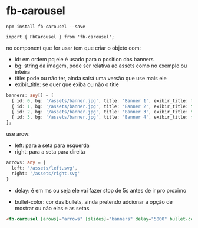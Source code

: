 # fb-carousel

`npm install fb-carousel --save`

`import { FbCarousel } from 'fb-carousel';`

no component que for usar tem que criar o objeto com:

- id: em ordem pq ele é usado para o position dos banners
- bg: string da imagem, pode ser relativa ao assets como no exemplo ou inteira
- title: pode ou não ter, ainda sairá uma versão que use mais ele
- exibir_title: se quer que exiba ou não o title

```typescript
banners: any[] = [
  { id: 0, bg: '/assets/banner.jpg', title: 'Banner 1', exibir_title: false },
  { id: 1, bg: '/assets/banner.jpg', title: 'Banner 2', exibir_title: false },
  { id: 2, bg: '/assets/banner.jpg', title: 'Banner 3', exibir_title: false },
  { id: 3, bg: '/assets/banner.jpg', title: 'Banner 4', exibir_title: false },
];
```

use arow:

- left: para a seta para esquerda
- right: para a seta para direita

```typescript
arrows: any = {
  left: '/assets/left.svg',
  right: '/assets/right.svg'
}
```

- delay: é em ms ou seja ele vai fazer stop de 5s antes de ir pro proximo

- bullet-color: cor das bullets, ainda pretendo adcionar a opção de mostrar ou não elas e as setas

```html
<fb-carousel [arows]="arrows" [slides]="banners" delay="5000" bullet-color="white"></fb-carousel>
```
